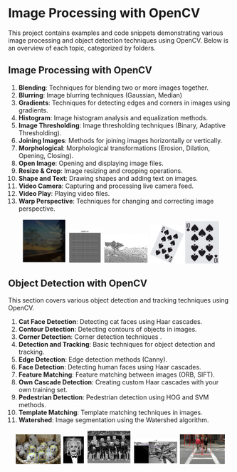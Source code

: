 # Image Processing with OpenCV

This project contains examples and code snippets demonstrating various image processing and object detection techniques using OpenCV. Below is an overview of each topic, categorized by folders.

## Image Processing with OpenCV

1. **Blending**: Techniques for blending two or more images together.
2. **Blurring**: Image blurring techniques (Gaussian, Median)
3. **Gradients**: Techniques for detecting edges and corners in images using gradients.
4. **Histogram**: Image histogram analysis and equalization methods.
5. **Image Thresholding**: Image thresholding techniques (Binary, Adaptive Thresholding).
6. **Joining Images**: Methods for joining images horizontally or vertically.
7. **Morphological**: Morphological transformations (Erosion, Dilation, Opening, Closing).
8. **Open Image**: Opening and displaying image files.
9. **Resize & Crop**: Image resizing and cropping operations.
10. **Shape and Text**: Drawing shapes and adding text on images.
11. **Video Camera**: Capturing and processing live camera feed.
12. **Video Play**: Playing video files.
13. **Warp Perspective**: Techniques for changing and correcting image perspective.

<p align="center">
  <img src="image_processing_with_opencv/blending/output_images/blending_output_image.png" alt="Blending Output İmage" width="20%" />
  <img src="image_processing_with_opencv\gradients\output_images\output_gradients_image.png" alt="Output Gradient İmage" width="15%" />
  <img src="image_processing_with_opencv/image_thresholding/output_images/image_thresholding_output2.png" alt="Blending Output İmage" width="20%" />
  <img src="image_processing_with_opencv\warp_perspective\input_images\kart.png" alt="kart" width="15%" />
  <img src="image_processing_with_opencv\warp_perspective\output_images\Nihai_Resim.png" alt="Nihai Resim" width="15%" />
</p>

## Object Detection with OpenCV

This section covers various object detection and tracking techniques using OpenCV.

1. **Cat Face Detection**: Detecting cat faces using Haar cascades.
2. **Contour Detection**: Detecting contours of objects in images.
3. **Corner Detection**: Corner detection techniques .
4. **Detection and Tracking**: Basic techniques for object detection and tracking.
5. **Edge Detection**: Edge detection methods (Canny).
6. **Face Detection**: Detecting human faces using Haar cascades.
7. **Feature Matching**: Feature matching between images (ORB, SIFT).
8. **Own Cascade Detection**: Creating custom Haar cascades with your own training set.
9. **Pedestrian Detection**: Pedestrian detection using HOG and SVM methods.
10. **Template Matching**: Template matching techniques in images.
11. **Watershed**: Image segmentation using the Watershed algorithm.

<p align="center">
  <img src="object_detection_with_opencv\cat_face_detection\output_images\cat_img2.jpg" alt="Cat Face Detection" width="20%" />
  <img src="object_detection_with_opencv\face_detection\output_images\Einstein.png" alt="Einstein Face Detection" width="10%" />
  <img src="object_detection_with_opencv\face_detection\output_images\barcelona.png" alt="Barcelona Face Detection" width="20%" />
  <img src="object_detection_with_opencv\feature_maching\output_images\output_feature_maching_image.png" alt="Feature Maching" width="20%" />
  <img src="object_detection_with_opencv\pedestrian_detection\output_images\img2.jpg" alt="Pedestrian Detection" width="20%" />
</p>
